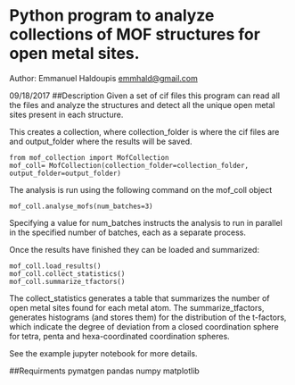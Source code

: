# Python program to analyze collections of MOF structures for open metal sites.
 Author: Emmanuel Haldoupis <emmhald@gmail.com>

 09/18/2017
##Description
Given a set of cif files this program can read all the files and analyze the structures and
detect all the unique open metal sites present in each structure.

This creates a collection, where collection_folder is where the cif files are and
output_folder where the results will be saved.
~~~
from mof_collection import MofCollection 
mof_coll= MofCollection(collection_folder=collection_folder, output_folder=output_folder)
~~~

The analysis is run using the following command on the mof_coll object
~~~
mof_coll.analyse_mofs(num_batches=3)
~~~
Specifying a value for num_batches instructs the analysis to run in parallel in the specified number
of batches, each as a separate process.

Once the results have finished they can be loaded and summarized:
~~~
mof_coll.load_results()
mof_coll.collect_statistics()
mof_coll.summarize_tfactors()
~~~

The collect_statistics generates a table that summarizes the number of open metal sites found for each metal atom.
The summarize_tfactors, generates histograms (and stores them) for the distribution of the t-factors, which indicate
the degree of deviation from a closed coordination sphere for tetra, penta and hexa-coordinated coordination spheres. 

See the example jupyter notebook for more details.

##Requirments
pymatgen
pandas
numpy
matplotlib
